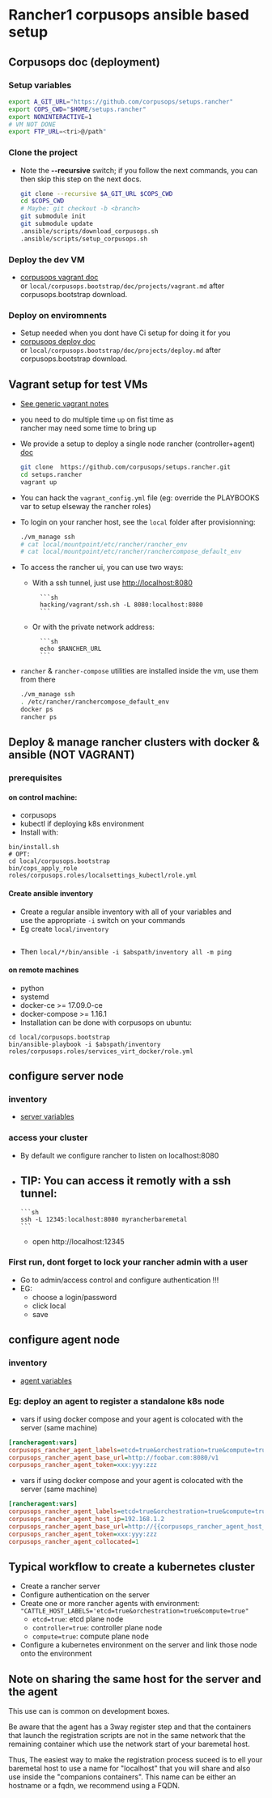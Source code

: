 # Rancher1 corpusops ansible based setup

## Corpusops doc (deployment)

### Setup variables
```sh
export A_GIT_URL="https://github.com/corpusops/setups.rancher"
export COPS_CWD="$HOME/setups.rancher"
export NONINTERACTIVE=1
# VM NOT DONE
export FTP_URL=<tri>@/path"
```
### Clone the project
- Note the **--recursive** switch; if you follow the next commands, you can then skip this step on the next docs.

    ```sh
    git clone --recursive $A_GIT_URL $COPS_CWD
    cd $COPS_CWD
    # Maybe: git checkout -b <branch>
    git submodule init
    git submodule update
    .ansible/scripts/download_corpusops.sh
    .ansible/scripts/setup_corpusops.sh
    ```

### Deploy the dev VM
- [corpusops vagrant doc](https://github.com/corpusops/corpusops.bootstrap/blob/master/docs/projects/vagrant.md)<br/>
  or ``local/corpusops.bootstrap/doc/projects/vagrant.md`` after corpusops.bootstrap download.

### Deploy on enviromnents
- Setup needed when you dont have Ci setup for doing it for you
- [corpusops deploy doc](https://github.com/corpusops/corpusops.bootstrap/blob/master/docs/projects/deploy.md)<br/>
  or ``local/corpusops.bootstrap/doc/projects/deploy.md`` after corpusops.bootstrap download.


## Vagrant setup for test VMs
- [See generic vagrant notes](./hacking/vagrant/README.md)
- you need to do multiple time ``up`` on fist time as <br/>
  rancher may need some time to bring up
- We provide a setup to deploy a single node rancher (controller+agent) [doc](hacking/vagrant)

    ```sh
    git clone  https://github.com/corpusops/setups.rancher.git
    cd setups.rancher
    vagrant up
    ```

- You can hack the ``vagrant_config.yml`` file (eg: override the PLAYBOOKS var to setup elseway the rancher roles)
- To login on your rancher host, see the ``local`` folder after provisionning:

    ```sh
    ./vm_manage ssh
    # cat local/mountpoint/etc/rancher/rancher_env
    # cat local/mountpoint/etc/rancher/ranchercompose_default_env
    ```

- To access the rancher ui, you can use two ways:
    - With a ssh tunnel, just use [http://localhost:8080](http://localhost:8080)

            ```sh
            hacking/vagrant/ssh.sh -L 8080:localhost:8080
            ```

    - Or with the private network address:

            ```sh
            echo $RANCHER_URL
            ```

- ``rancher`` & ``rancher-compose`` utilities are installed inside the vm, use them from there

    ```sh
    ./vm_manage ssh
    . /etc/rancher/ranchercompose_default_env
    docker ps
    rancher ps
    ```


## Deploy & manage rancher clusters with docker & ansible (NOT VAGRANT)

### prerequisites
#### on control machine:
- corpusops
- kubectl if deploying k8s environment
- Install with:

```
bin/install.sh
# OPT:
cd local/corpusops.bootstrap
bin/cops_apply_role roles/corpusops.roles/localsettings_kubectl/role.yml
```

#### Create ansible inventory

- Create a regular ansible inventory with all of your variables and <br/>
  use the appropriate ``-i`` switch on your commands
- Eg create ``local/inventory``

```

```

- Then  ``local/*/bin/ansible -i $abspath/inventory all -m ping``

#### on remote machines
- python
- systemd
- docker-ce >= 17.09.0-ce
- docker-compose >= 1.16.1
- Installation can be done with corpusops on ubuntu:

```
cd local/corpusops.bootstrap
bin/ansible-playbook -i $abspath/inventory roles/corpusops.roles/services_virt_docker/role.yml
```

## configure server node
### inventory
- [server variables](playbooks/roles/server/defaults/main.yml)

### access your cluster
- By default we configure rancher to listen on localhost:8080
- TIP: You can access it remotly with a ssh tunnel:
    -

      ```sh
      ssh -L 12345:localhost:8080 myrancherbaremetal
      ```

    - open http://localhost:12345

### First run, dont forget to lock your rancher admin with a user
- Go to admin/access control and configure authentication !!!
- EG:
    - choose a login/password
    - click local
    - save

## configure agent node
### inventory
- [agent variables](playbooks/roles/agent/defaults/main.yml)

### Eg: deploy an agent to register a standalone k8s node

- vars if using docker compose and your agent is colocated with the server (same machine)

```ini
[rancheragent:vars]
corpusops_rancher_agent_labels=etcd=true&orchestration=true&compute=true
corpusops_rancher_agent_base_url=http://foobar.com:8080/v1
corpusops_rancher_agent_token=xxx:yyy:zzz
```

- vars if using docker compose and your agent is colocated with the server (same machine)

```ini
[rancheragent:vars]
corpusops_rancher_agent_labels=etcd=true&orchestration=true&compute=true
corpusops_rancher_agent_host_ip=192.168.1.2
corpusops_rancher_agent_base_url=http://{{corpusops_rancher_agent_host_ip}}:8080/v1
corpusops_rancher_agent_token=xxx:yyy:zzz
corpusops_rancher_agent_collocated=1
```

## Typical workflow to create a kubernetes cluster
- Create a rancher server
- Configure authentication on the server
- Create one or more rancher agents with environment: ``"CATTLE_HOST_LABELS='etcd=true&orchestration=true&compute=true"``
    - ``etcd=true``: etcd plane node
    - ``controller=true``: controller plane node
    - ``compute=true``: compute plane node
- Configure a kubernetes environment on the server and link those node onto the environment

## Note on sharing the same host for the server and the agent
This use can is common on development boxes.

Be aware that the agent has a 3way register step and that the containers that launch the registration scripts are not in the same network that the remaining container which use the network start of your baremetal host.

Thus, The easiest way to make the registration process suceed is to ell your baremetal host to use a name for "localhost" that you will share and also use inside the "companions containers". This name can be either an hostname or a fqdn, we recommend using a FQDN.

